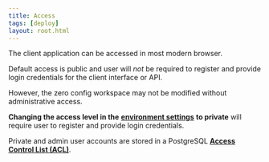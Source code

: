 ```yaml
---
title: Access
tags: [deploy]
layout: root.html 
---
```


The client application can be accessed in most modern browser.

Default access is public and user will _not_ be required to register and provide login credentials for the client interface or API.

However, the zero config workspace may not be modified without administrative access.

**Changing the access level in the** [**environment settings**](../../environment_settings/access-control/) **to private** will require user to register and provide login credentials.

Private and admin user accounts are stored in a PostgreSQL [**Access Control List \(ACL\)**](../acl).